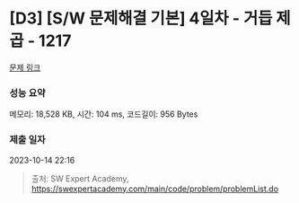 # [D3] [S/W 문제해결 기본] 4일차 - 거듭 제곱 - 1217 

[문제 링크](https://swexpertacademy.com/main/code/problem/problemDetail.do?contestProbId=AV14dUIaAAUCFAYD) 

### 성능 요약

메모리: 18,528 KB, 시간: 104 ms, 코드길이: 956 Bytes

### 제출 일자

2023-10-14 22:16



> 출처: SW Expert Academy, https://swexpertacademy.com/main/code/problem/problemList.do